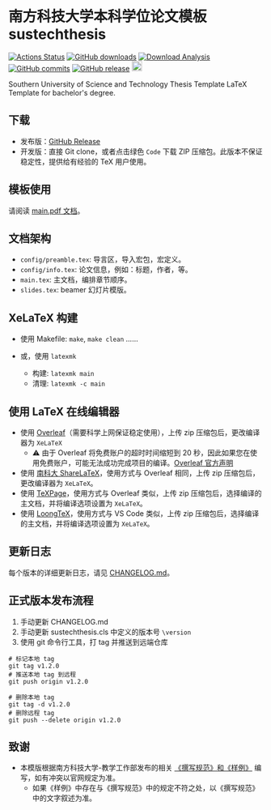 # 南方科技大学本科学位论文模板 sustechthesis

[![Actions Status](https://github.com/Iydon/sustechthesis/actions/workflows/compile.yaml/badge.svg)](https://github.com/Iydon/sustechthesis/actions/workflows/compile.yaml)
[![GitHub downloads](https://img.shields.io/github/downloads/Iydon/sustechthesis/total)](https://github.com/Iydon/sustechthesis/releases)
[![Download Analysis](https://img.shields.io/badge/Download-Analysis-blue.svg)](https://qii404.me/github-release-statistics/?repo=/Iydon/sustechthesis/)
[![GitHub commits](https://img.shields.io/github/commits-since/Iydon/sustechthesis/latest)](https://github.com/Iydon/sustechthesis/commits/master)
[![GitHub release](https://img.shields.io/github/v/release/Iydon/sustechthesis?&label=%E5%8F%91%E5%B8%83%E7%89%88)](https://github.com/Iydon/sustechthesis/releases/latest)
[<img src="https://api.gitsponsors.com/api/badge/img?id=145962715" height="20">](https://api.gitsponsors.com/api/badge/link?p=JeMxbHPUXYGtd9jpmI1SGvSHERLVDdX8cJ/FSfiNlmd6RCoLknBEFajyjqU/ynhZQwglE1S31txO2IaNctV2pdO8wqSaqivbkLf8N672v89sWdbava9ATehxrhSaHkiCtfFEu9G6R8rCF8wNXUfQWg==)

Southern University of Science and Technology Thesis Template LaTeX Template for bachelor's degree.

## 下载

* 发布版：[GitHub Release](https://github.com/Iydon/sustechthesis/releases/latest)
* 开发版：直接 Git clone，或者点击绿色 `Code` 下载 ZIP 压缩包。此版本不保证稳定性，提供给有经验的 TeX 用户使用。

## 模板使用

请阅读 [main.pdf 文档](https://github.com/Iydon/sustechthesis/releases/latest)。

## 文档架构

* `config/preamble.tex`: 导言区，导入宏包，宏定义。
* `config/info.tex`: 论文信息，例如：标题，作者，等。
* `main.tex`: 主文档，编排章节顺序。
* `slides.tex`: beamer 幻灯片模版。


## XeLaTeX 构建

* 使用 Makefile: `make`, `make clean` ......

* 或，使用 `latexmk`
  * 构建: `latexmk main`
  * 清理: `latexmk -c main`

## 使用 LaTeX 在线编辑器

* 使用 [Overleaf](https://www.overleaf.com/)（需要科学上网保证稳定使用），上传 zip 压缩包后，更改编译器为 `XeLaTeX`
  * ⚠️ 由于 Overleaf 将免费账户的超时时间缩短到 20 秒，因此如果您在使用免费账户，可能无法成功完成项目的编译。[Overleaf 官方声明](https://www.overleaf.com/blog/changes-to-free-compile-timeouts-and-servers)
* 使用 [南科大 ShareLaTeX](https://sharelatex.cra.moe/)，使用方式与 Overleaf 相同，上传 zip 压缩包后，更改编译器为 `XeLaTeX`。
* 使用 [TeXPage](https://www.texpage.com/)，使用方式与 Overleaf 类似，上传 zip 压缩包后，选择编译的主文档，并将编译选项设置为 `XeLaTeX`。
* 使用 [LoongTeX](https://www.loongtex.com/)，使用方式与 VS Code 类似，上传 zip 压缩包后，选择编译的主文档，并将编译选项设置为 `XeLaTeX`。

## 更新日志

每个版本的详细更新日志，请见 [CHANGELOG.md](CHANGELOG.md)。

## 正式版本发布流程

1. 手动更新 CHANGELOG.md
2. 手动更新 sustechthesis.cls 中定义的版本号 `\version`
3. 使用 git 命令行工具，打 tag 并推送到远端仓库


```shell
# 标记本地 tag
git tag v1.2.0
# 推送本地 tag 到远程
git push origin v1.2.0

# 删除本地 tag
git tag -d v1.2.0
# 删除远程 tag
git push --delete origin v1.2.0
```

## 致谢

* 本模版根据南方科技大学-教学工作部发布的相关 [《撰写规范》和《样例》](http://tao.sustech.edu.cn/studentService/graduation_project.html) 编写，如有冲突以官网规定为准。
  * 如果《样例》中存在与《撰写规范》中的规定不符之处，以《撰写规范》中的文字叙述为准。

